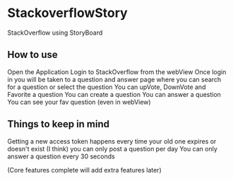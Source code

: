 # StackoverflowStory 

StackOverflow using StoryBoard 

## How to use 
Open the Application 
Login to StackOverflow from the webView 
Once login in you will be taken to a question and answer page where you can search for a question or select the question 
You can upVote, DownVote and Favorite a question 
You can create a question 
You can answer a question 
You can see your fav question (even in webView) 

## Things to keep in mind 
Getting a new access token happens every time your old one expires or doesn't exist 
(I think) you can only post a question per day 
You can only answer a question every 30 seconds

(Core features complete will add extra features later)
